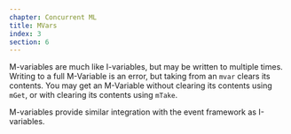```yaml
---
chapter: Concurrent ML
title: MVars
index: 3
section: 6
---
```

M-variables are much like I-variables, but may be written to multiple times. Writing to a full M-Variable is an error, but taking from an `mvar` clears its contents. You may get an M-Variable without clearing its contents using `mGet`, or with clearing its contents using `mTake`.

M-variables provide similar integration with the event framework as I-variables.